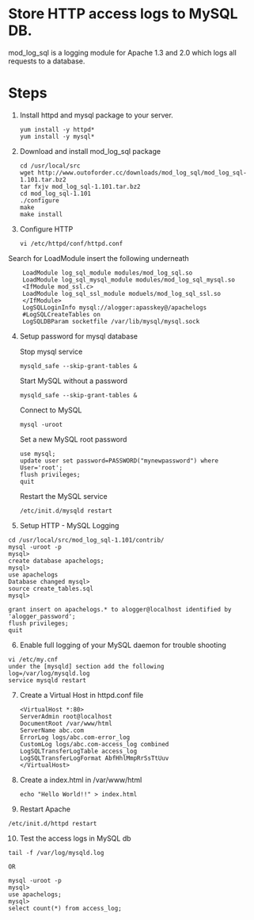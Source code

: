 # Store HTTP access logs to MySQL DB.

  mod_log_sql is a logging module for Apache 1.3 and 2.0 which logs all requests to a database.
  
  # Steps
 
 1. Install httpd and mysql package to your server.
      ```
      yum install -y httpd*
      yum install -y mysql*
      
 2. Download and install mod_log_sql package
      ```
      cd /usr/local/src
      wget http://www.outoforder.cc/downloads/mod_log_sql/mod_log_sql-1.101.tar.bz2
      tar fxjv mod_log_sql-1.101.tar.bz2
      cd mod_log_sql-1.101
      ./configure
      make
      make install
  
  3. Configure HTTP
     
        ```
        vi /etc/httpd/conf/httpd.conf
        ```
    
   Search for LoadModule insert the following underneath
    
        LoadModule log_sql_module modules/mod_log_sql.so
        LoadModule log_sql_mysql_module modules/mod_log_sql_mysql.so
        <IfModule mod_ssl.c>
        LoadModule log_sql_ssl_module moduels/mod_log_sql_ssl.so
        </IfModule>
        LogSQLLoginInfo mysql://alogger:apasskey@/apachelogs
        #LogSQLCreateTables on
        LogSQLDBParam socketfile /var/lib/mysql/mysql.sock
        
        
  4. Setup password for mysql database
      
      Stop mysql service
      
      ```
      mysqld_safe --skip-grant-tables &
      ```
      
      Start MySQL without a password
      
      ```
      mysqld_safe --skip-grant-tables &
      ```
      
      Connect to MySQL
      
      ```
      mysql -uroot
      ```
    
      Set a new MySQL root password
      
      ```
      use mysql;
      update user set password=PASSWORD("mynewpassword") where User='root';
      flush privileges;
      quit
      ```
      
      Restart the MySQL service
      ```
      /etc/init.d/mysqld restart
      
  5. Setup HTTP - MySQL Logging
  
    cd /usr/local/src/mod_log_sql-1.101/contrib/
    mysql -uroot -p
    mysql>
    create database apachelogs;
    mysql>
    use apachelogs
    Database changed mysql>
    source create_tables.sql
    mysql>
    
    grant insert on apachelogs.* to alogger@localhost identified by 'alogger_password';
    flush privileges;
    quit
    
  6. Enable full logging of your MySQL daemon for trouble shooting
  
    vi /etc/my.cnf
    under the [mysqld] section add the following
    log=/var/log/mysqld.log
    service mysqld restart
    
  7. Create a Virtual Host in httpd.conf file
  
     ```
     <VirtualHost *:80>
     ServerAdmin root@localhost
     DocumentRoot /var/www/html
     ServerName abc.com
     ErrorLog logs/abc.com-error_log
     CustomLog logs/abc.com-access_log combined
     LogSQLTransferLogTable access_log
     LogSQLTransferLogFormat AbfHhlMmpRrSsTtUuv
     </VirtualHost>

  8. Create a index.html in /var/www/html
     
     ```
     echo "Hello World!!" > index.html

  9. Restart Apache 
  
    /etc/init.d/httpd restart
    
  10. Test the access logs in MySQL db
  
    
    tail -f /var/log/mysqld.log
        
    OR
    
    mysql -uroot -p
    mysql>
    use apachelogs;
    mysql>
    select count(*) from access_log;
 
